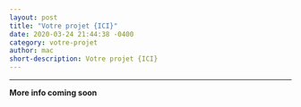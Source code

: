 ```yaml
---
layout: post
title: "Votre projet {ICI}"
date: 2020-03-24 21:44:38 -0400
category: votre-projet
author: mac
short-description: Votre projet {ICI}
---
```


-----


**More info coming soon**


